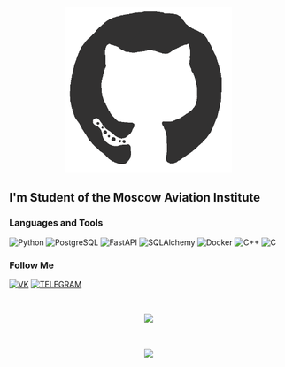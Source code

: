 <p align="center">
  <img src="https://github.com/frankeloff/frankeloff/blob/main/assets/68747470733a2f2f6d656469612e67697068792e636f6d2f6d656469612f4b7a4a6b7a6a676766474e355079366e6b542f67697068792e676966.gif" 
  alt="https://github.com/frankeloff/frankeloff/blob/main/assets/68747470733a2f2f6d656469612e67697068792e636f6d2f6d656469612f4b7a4a6b7a6a676766474e355079366e6b542f67697068792e676966.gif" width="300"
  height="300"/>
</p>

## I'm Student of the Moscow Aviation Institute

### Languages and Tools
![Python](https://img.shields.io/badge/-Python-0D1117?style=for-the-badge&logo=Python)
![PostgreSQL](https://img.shields.io/badge/-PostgreSQL-0D1117?style=for-the-badge&logo=PostgreSQL)
![FastAPI](https://img.shields.io/badge/-FastAPI-0D1117?style=for-the-badge&logo=FastAPI)
![SQLAlchemy](https://img.shields.io/badge/-SQLAlchemy-0D1117?style=for-the-badge&logo=SQLAlchemy)
![Docker](https://img.shields.io/badge/-Docker-0D1117?style=for-the-badge&logo=Docker)
![C++](https://img.shields.io/badge/-C++-0D1117?style=for-the-badge&logo=C%2b%2b)
![C](https://img.shields.io/badge/-C-0D1117?style=for-the-badge&logo=C)

### Follow Me
[![VK](https://img.shields.io/badge/-VK-0D1117?style=for-the-badge&logo=VK)](https://vk.com/frankel0ff)
[![TELEGRAM](https://img.shields.io/badge/-TELEGRAM-0D1117?style=for-the-badge&logo=TELEGRAM)](https://t.me/frankeloff)

<p>
  <br>
</p>

 <center><a href="https://github.com/anuraghazra/github-readme-stats" target="_blank"><img src="https://github-readme-stats.vercel.app/api?username=frankeloff&show_icons=true&theme=radical" /></a></center>

<p>
  <br>
</p>

<center><a href="https://github.com/anuraghazra/github-readme-stats" target="_blank"><img src="https://github-readme-stats.vercel.app/api/top-langs/?username=frankeloff&layout=compact&show_icons=true&theme=radical" /></a></center>